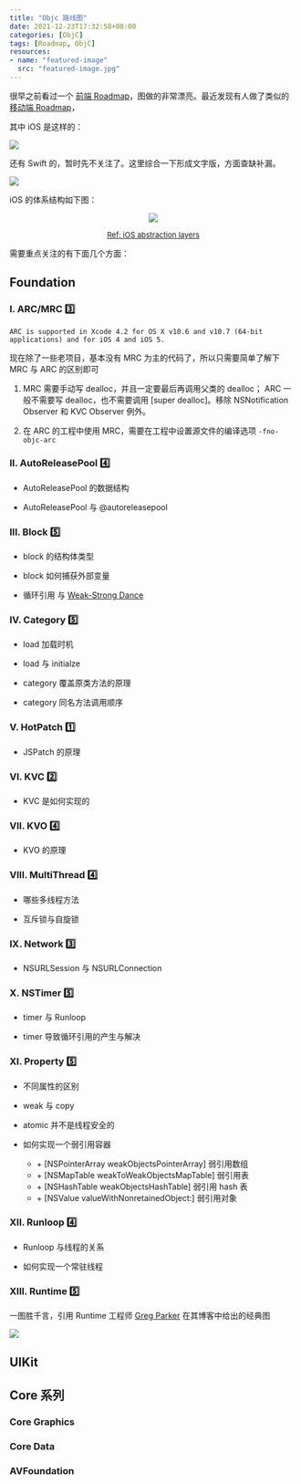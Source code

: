 ```yaml
---
title: "Objc 路线图"
date: 2021-12-23T17:32:58+08:00
categories: [ObjC]
tags: [Roadmap, ObjC]
resources:
- name: "featured-image"
  src: "featured-image.jpg"
---
```


很早之前看过一个 [前端 Roadmap](https://github.com/kamranahmedse/developer-roadmap)，图做的非常漂亮。最近发现有人做了类似的 [移动端 Roadmap](https://github.com/godrm/mobile-developer-roadmap)，

其中 iOS 是这样的：

<!--more-->

![](https://ryder-1252249141.cos.ap-shanghai.myqcloud.com/uPic/2021-12-23-iOS_roadmap_v1.0.png)

还有 Swift 的，暂时先不关注了。这里综合一下形成文字版，方面查缺补漏。

![](https://ryder-1252249141.cos.ap-shanghai.myqcloud.com/uPic/2021-12-23-sepline.png)

iOS 的体系结构如下图：

<center>

![](https://ryder-1252249141.cos.ap-shanghai.myqcloud.com/uPic/2021-12-23-98Rtfb.jpg)

<font size=2>[Ref: iOS abstraction layers](https://livebook.manning.com/book/ios-development-with-swift/chapter-1/7)</font>

</center>

需要重点关注的有下面几个方面：

## Foundation

### I. ARC/MRC 3️⃣

`ARC is supported in Xcode 4.2 for OS X v10.6 and v10.7 (64-bit applications) and for iOS 4 and iOS 5.`

现在除了一些老项目，基本没有 MRC 为主的代码了，所以只需要简单了解下 MRC 与 ARC 的区别即可

1. MRC 需要手动写 dealloc，并且一定要最后再调用父类的 dealloc；
   ARC 一般不需要写 dealloc，也不需要调用 [super dealloc]。移除 NSNotification Observer 和 KVC Observer 例外。

2. 在 ARC 的工程中使用 MRC，需要在工程中设置源文件的编译选项 `-fno-objc-arc`

### II. AutoReleasePool 4️⃣

* AutoReleasePool 的数据结构

* AutoReleasePool 与 @autoreleasepool

### III. Block 5️⃣

* block 的结构体类型

* block 如何捕获外部变量

* 循环引用 与 [Weak-Strong Dance](Foundation/Notes/weak-strong-dance.md)

### IV. Category 5️⃣

* load 加载时机

* load 与 initialze

* category 覆盖原类方法的原理

* category 同名方法调用顺序

### V. HotPatch 1️⃣

* JSPatch 的原理

### VI. KVC 2️⃣

* KVC 是如何实现的

### VII. KVO 4️⃣

* KVO 的原理

### VIII. MultiThread 4️⃣

* 哪些多线程方法

* 互斥锁与自旋锁
### IX. Network 3️⃣

* NSURLSession 与 NSURLConnection
### X. NSTimer 5️⃣

* timer 与 Runloop

* timer 导致循环引用的产生与解决

### XI. Property 5️⃣

* 不同属性的区别

* weak 与 copy

* atomic 并不是线程安全的

* 如何实现一个弱引用容器
   - \+ [NSPointerArray weakObjectsPointerArray] 弱引用数组
   - \+ [NSMapTable weakToWeakObjectsMapTable] 弱引用表
   - \+ [NSHashTable weakObjectsHashTable] 弱引用 hash 表
   - \+ [NSValue valueWithNonretainedObject:] 弱引用对象

### XII. Runloop 4️⃣

* Runloop 与线程的关系

* 如何实现一个常驻线程

### XIII. Runtime 5️⃣

一图胜千言，引用 Runtime 工程师 [Greg Parker](http://www.sealiesoftware.com/blog/archive/2009/04/14/objc_explain_Classes_and_metaclasses.html) 在其博客中给出的经典图

![](https://ryder-1252249141.cos.ap-shanghai.myqcloud.com/uPic/2021-12-23-class-diagram.png)
## UIKit

## Core 系列

### Core Graphics

### Core Data

### AVFoundation

